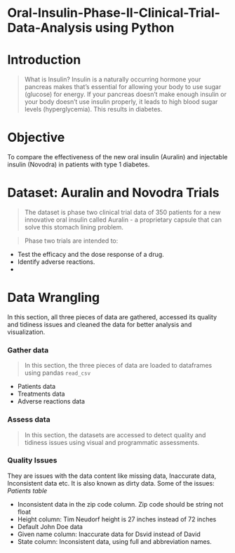 # Oral-Insulin-Phase-II-Clinical-Trial-Data-Analysis using Python

# Introduction

> What is Insulin?
Insulin is a naturally occurring hormone your pancreas makes that’s essential for allowing your body to use sugar (glucose) for energy. If your pancreas doesn’t make enough insulin or your body doesn’t use insulin properly, it leads to high blood sugar levels (hyperglycemia). This results in diabetes.

# Objective
To compare the effectiveness of the new oral insulin (Auralin) and injectable insulin (Novodra) in patients with type 1 diabetes.

# Dataset: Auralin and Novodra Trials
> The dataset is phase two clinical trial data of 350 patients for a new innovative oral insulin called Auralin - a proprietary capsule that can solve this stomach lining problem.

> Phase two trials are intended to:
- Test the efficacy and the dose response of a drug.
- Identify adverse reactions.
- 
# Data Wrangling
In this section, all three pieces of data are gathered, accessed its quality and tidiness issues and cleaned the data for better analysis and visualization.

### Gather data
> In this section, the three pieces of data are loaded to dataframes using pandas `read_csv`
- Patients data
- Treatments data
- Adverse reactions data

### Assess data
> In this section, the datasets are accessed to detect quality and tidiness issues using visual and programmatic assessments.

### Quality Issues
They are issues with the data content like missing data, Inaccurate data, Inconsistent data etc. It is also known as dirty data.
Some of the issues:
<i> Patients table </i>
- Inconsistent data in the zip code column. Zip code should be string not float
- Height column: Tim Neudorf height is 27 inches instead of 72 inches
- Default John Doe data
- Given name column: Inaccurate data for Dsvid instead of David
- State column: Inconsistent data, using full and abbreviation names.


